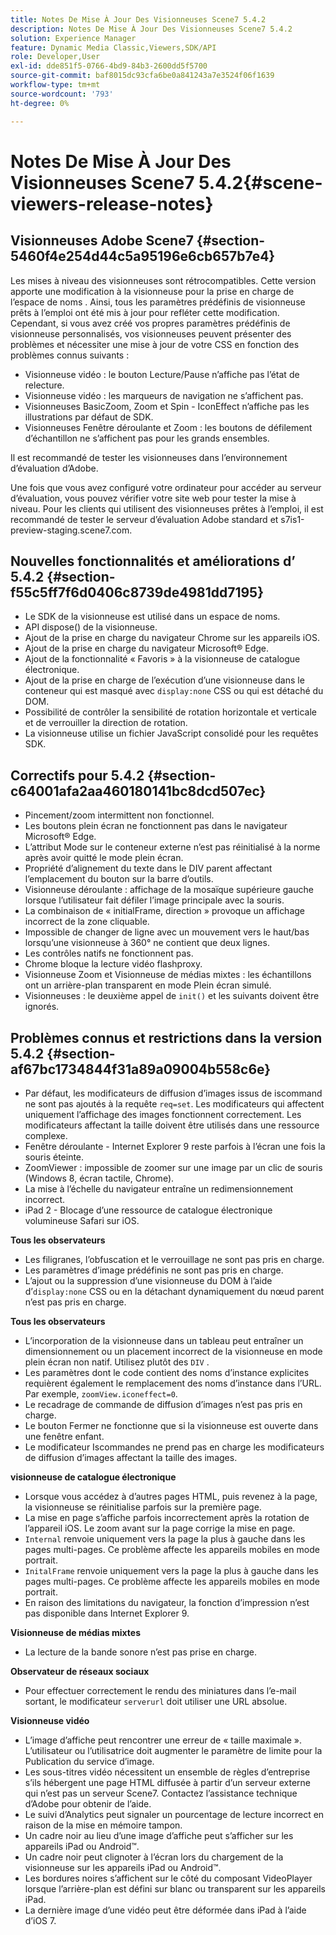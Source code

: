 ```yaml
---
title: Notes De Mise À Jour Des Visionneuses Scene7 5.4.2
description: Notes De Mise À Jour Des Visionneuses Scene7 5.4.2
solution: Experience Manager
feature: Dynamic Media Classic,Viewers,SDK/API
role: Developer,User
exl-id: dde851f5-0766-4bd9-84b3-2600dd5f5700
source-git-commit: baf8015dc93cfa6be0a841243a7e3524f06f1639
workflow-type: tm+mt
source-wordcount: '793'
ht-degree: 0%

---
```


# Notes De Mise À Jour Des Visionneuses Scene7 5.4.2{#scene-viewers-release-notes}

## Visionneuses Adobe Scene7 {#section-5460f4e254d44c5a95196e6cb657b7e4}

Les mises à niveau des visionneuses sont rétrocompatibles. Cette version apporte une modification à la visionneuse pour la prise en charge de l’espace de noms . Ainsi, tous les paramètres prédéfinis de visionneuse prêts à l’emploi ont été mis à jour pour refléter cette modification. Cependant, si vous avez créé vos propres paramètres prédéfinis de visionneuse personnalisés, vos visionneuses peuvent présenter des problèmes et nécessiter une mise à jour de votre CSS en fonction des problèmes connus suivants :

* Visionneuse vidéo : le bouton Lecture/Pause n’affiche pas l’état de relecture.
* Visionneuse vidéo : les marqueurs de navigation ne s’affichent pas.
* Visionneuses BasicZoom, Zoom et Spin - IconEffect n’affiche pas les illustrations par défaut de SDK.
* Visionneuses Fenêtre déroulante et Zoom : les boutons de défilement d’échantillon ne s’affichent pas pour les grands ensembles.

Il est recommandé de tester les visionneuses dans l’environnement d’évaluation d’Adobe.

Une fois que vous avez configuré votre ordinateur pour accéder au serveur d’évaluation, vous pouvez vérifier votre site web pour tester la mise à niveau. Pour les clients qui utilisent des visionneuses prêtes à l’emploi, il est recommandé de tester le serveur d’évaluation Adobe standard et s7is1-preview-staging.scene7.com.

## Nouvelles fonctionnalités et améliorations d’ 5.4.2 {#section-f55c5ff7f6d0406c8739de4981dd7195}

* Le SDK de la visionneuse est utilisé dans un espace de noms.
* API dispose() de la visionneuse.
* Ajout de la prise en charge du navigateur Chrome sur les appareils iOS.
* Ajout de la prise en charge du navigateur Microsoft® Edge.
* Ajout de la fonctionnalité « Favoris » à la visionneuse de catalogue électronique.
* Ajout de la prise en charge de l’exécution d’une visionneuse dans le conteneur qui est masqué avec `display:none` CSS ou qui est détaché du DOM.
* Possibilité de contrôler la sensibilité de rotation horizontale et verticale et de verrouiller la direction de rotation.
* La visionneuse utilise un fichier JavaScript consolidé pour les requêtes SDK.

## Correctifs pour 5.4.2 {#section-c64001afa2aa460180141bc8dcd507ec}

* Pincement/zoom intermittent non fonctionnel.
* Les boutons plein écran ne fonctionnent pas dans le navigateur Microsoft® Edge.
* L’attribut Mode sur le conteneur externe n’est pas réinitialisé à la norme après avoir quitté le mode plein écran.
* Propriété d’alignement du texte dans le DIV parent affectant l’emplacement du bouton sur la barre d’outils.
* Visionneuse déroulante : affichage de la mosaïque supérieure gauche lorsque l’utilisateur fait défiler l’image principale avec la souris.
* La combinaison de « initialFrame, direction » provoque un affichage incorrect de la zone cliquable.
* Impossible de changer de ligne avec un mouvement vers le haut/bas lorsqu’une visionneuse à 360° ne contient que deux lignes.
* Les contrôles natifs ne fonctionnent pas.
* Chrome bloque la lecture vidéo flashproxy.
* Visionneuse Zoom et Visionneuse de médias mixtes : les échantillons ont un arrière-plan transparent en mode Plein écran simulé.
* Visionneuses : le deuxième appel de `init()` et les suivants doivent être ignorés.

## Problèmes connus et restrictions dans la version 5.4.2 {#section-af67bc1734844f31a89a09004b558c6e}

* Par défaut, les modificateurs de diffusion d’images issus de iscommand ne sont pas ajoutés à la requête `req=set`. Les modificateurs qui affectent uniquement l’affichage des images fonctionnent correctement. Les modificateurs affectant la taille doivent être utilisés dans une ressource complexe.
* Fenêtre déroulante - Internet Explorer 9 reste parfois à l’écran une fois la souris éteinte.
* ZoomViewer : impossible de zoomer sur une image par un clic de souris (Windows 8, écran tactile, Chrome).
* La mise à l’échelle du navigateur entraîne un redimensionnement incorrect.
* iPad 2 - Blocage d’une ressource de catalogue électronique volumineuse Safari sur iOS.

**Tous les observateurs**

* Les filigranes, l’obfuscation et le verrouillage ne sont pas pris en charge.
* Les paramètres d’image prédéfinis ne sont pas pris en charge.
* L’ajout ou la suppression d’une visionneuse du DOM à l’aide d’`display:none` CSS ou en la détachant dynamiquement du nœud parent n’est pas pris en charge.

**Tous les observateurs**

* L’incorporation de la visionneuse dans un tableau peut entraîner un dimensionnement ou un placement incorrect de la visionneuse en mode plein écran non natif. Utilisez plutôt des `DIV` .
* Les paramètres dont le code contient des noms d’instance explicites requièrent également le remplacement des noms d’instance dans l’URL. Par exemple, `zoomView.iconeffect=0`.
* Le recadrage de commande de diffusion d’images n’est pas pris en charge.
* Le bouton Fermer ne fonctionne que si la visionneuse est ouverte dans une fenêtre enfant.
* Le modificateur Iscommandes ne prend pas en charge les modificateurs de diffusion d’images affectant la taille des images.

**visionneuse de catalogue électronique**

* Lorsque vous accédez à d’autres pages HTML, puis revenez à la page, la visionneuse se réinitialise parfois sur la première page.
* La mise en page s’affiche parfois incorrectement après la rotation de l’appareil iOS. Le zoom avant sur la page corrige la mise en page.
* `Internal` renvoie uniquement vers la page la plus à gauche dans les pages multi-pages. Ce problème affecte les appareils mobiles en mode portrait.
* `InitalFrame` renvoie uniquement vers la page la plus à gauche dans les pages multi-pages. Ce problème affecte les appareils mobiles en mode portrait.
* En raison des limitations du navigateur, la fonction d’impression n’est pas disponible dans Internet Explorer 9.

**Visionneuse de médias mixtes**

* La lecture de la bande sonore n’est pas prise en charge.

**Observateur de réseaux sociaux**

* Pour effectuer correctement le rendu des miniatures dans l’e-mail sortant, le modificateur `serverurl` doit utiliser une URL absolue.

**Visionneuse vidéo**

* L’image d’affiche peut rencontrer une erreur de « taille maximale ». L’utilisateur ou l’utilisatrice doit augmenter le paramètre de limite pour la Publication du service d’image.
* Les sous-titres vidéo nécessitent un ensemble de règles d’entreprise s’ils hébergent une page HTML diffusée à partir d’un serveur externe qui n’est pas un serveur Scene7. Contactez l’assistance technique d’Adobe pour obtenir de l’aide.
* Le suivi d’Analytics peut signaler un pourcentage de lecture incorrect en raison de la mise en mémoire tampon.
* Un cadre noir au lieu d’une image d’affiche peut s’afficher sur les appareils iPad ou Android™.
* Un cadre noir peut clignoter à l’écran lors du chargement de la visionneuse sur les appareils iPad ou Android™.
* Les bordures noires s’affichent sur le côté du composant VideoPlayer lorsque l’arrière-plan est défini sur blanc ou transparent sur les appareils iPad.
* La dernière image d’une vidéo peut être déformée dans iPad à l’aide d’iOS 7.
